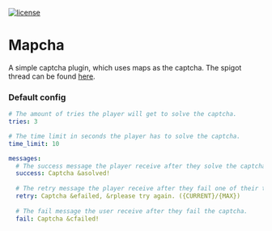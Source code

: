 [![license](https://img.shields.io/github/license/mashape/apistatus.svg) ](LICENSE)

# Mapcha
A simple captcha plugin, which uses maps as the captcha. The spigot thread can be found [here](https://www.spigotmc.org/resources/mapcha.51630/).

### Default config
```yaml
# The amount of tries the player will get to solve the captcha.
tries: 3

# The time limit in seconds the player has to solve the captcha.
time_limit: 10

messages:
  # The success message the player receive after they solve the captcha.
  success: Captcha &asolved!
  
  # The retry message the player receive after they fail one of their tries.
  retry: Captcha &efailed, &rplease try again. ({CURRENT}/{MAX})
  
  # The fail message the user receive after they fail the captcha.
  fail: Captcha &cfailed!
```
